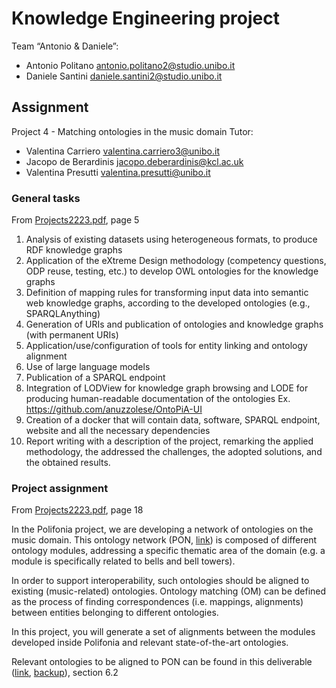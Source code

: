 # Knowledge Engineering project
Team “Antonio & Daniele”:
- Antonio Politano <antonio.politano2@studio.unibo.it>
- Daniele Santini <daniele.santini2@studio.unibo.it>

## Assignment
Project 4 - Matching ontologies in the music domain
Tutor: 
- Valentina Carriero <valentina.carriero3@unibo.it>
- Jacopo de Berardinis <jacopo.deberardinis@kcl.ac.uk>
- Valentina Presutti <valentina.presutti@unibo.it>

### General tasks
From [Projects2223.pdf](./Projects2223.pdf), page 5
1.	Analysis of existing datasets using heterogeneous formats, to produce RDF knowledge graphs
2. Application of the eXtreme Design methodology (competency questions, ODP reuse, testing, etc.) to develop OWL ontologies for the knowledge graphs
3. Definition of mapping rules for transforming input data into semantic web knowledge graphs, according to the developed ontologies (e.g., SPARQLAnything)
4. Generation of URIs and publication of ontologies and knowledge graphs (with permanent URIs)
5. Application/use/configuration of tools for entity linking and ontology alignment
6. Use of large language models
7. Publication of a SPARQL endpoint
8. Integration of LODView for knowledge graph browsing and LODE for producing human-readable documentation of the ontologies Ex. https://github.com/anuzzolese/OntoPiA-UI
9. Creation of a docker that will contain data, software, SPARQL endpoint, website and all the necessary dependencies
10. Report writing with a description of the project, remarking the applied methodology, the addressed the challenges, the adopted solutions, and the obtained results.

### Project assignment
From [Projects2223.pdf](./Projects2223.pdf), page 18

In the Polifonia project, we are developing a network of ontologies on the music domain.
This ontology network (PON, [link](https://github.com/polifonia-project/ontology-network/)) is composed of different ontology modules, addressing a specific thematic area of the domain (e.g. a module is specifically related to bells and bell towers).

In order to support interoperability, such ontologies should be aligned to existing (music-related) ontologies.
Ontology matching (OM) can be defined as the process of finding correspondences (i.e. mappings, alignments) between entities belonging to different ontologies.

In this project, you will generate a set of alignments between the modules developed inside Polifonia and relevant state-of-the-art ontologies.

Relevant ontologies to be aligned to PON can be found in this deliverable ([link](https://polifonia-project.eu/wp-content/uploads/2022/01/Polifonia_D2.1_V1.0.pdf), [backup](./Polifonia_D2.1_V1.0.pdf)), section 6.2

